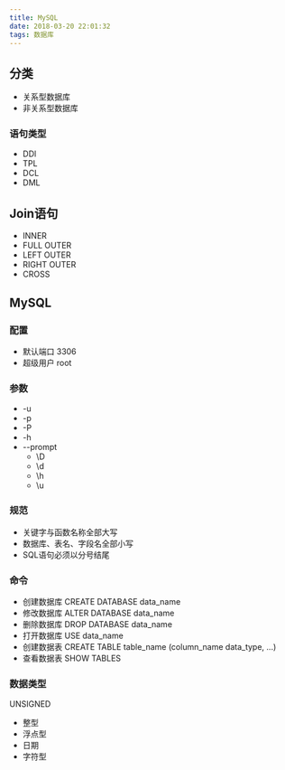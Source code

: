 ```yaml
---
title: MySQL
date: 2018-03-20 22:01:32
tags: 数据库
---
```


## 分类
- 关系型数据库
- 非关系型数据库

### 语句类型
- DDl
- TPL
- DCL
- DML

## Join语句
- INNER
- FULL OUTER
- LEFT OUTER
- RIGHT OUTER
- CROSS

## MySQL

### 配置
- 默认端口 3306
- 超级用户 root

### 参数
- -u
- -p
- -P
- -h
- --prompt
    + \D
    + \d
    + \h
    + \u

### 规范
- 关键字与函数名称全部大写
- 数据库、表名、字段名全部小写
- SQL语句必须以分号结尾

### 命令
- 创建数据库 CREATE DATABASE data_name
- 修改数据库 ALTER DATABASE data_name
- 删除数据库 DROP DATABASE data_name
- 打开数据库 USE data_name
- 创建数据表 CREATE TABLE table_name (column_name data_type, ...)
- 查看数据表 SHOW TABLES

### 数据类型
UNSIGNED

- 整型
- 浮点型
- 日期
- 字符型
